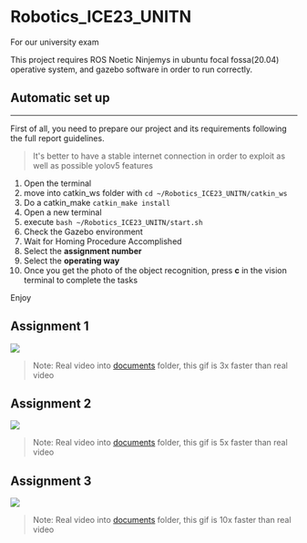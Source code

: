 # Robotics_ICE23_UNITN
For our university exam

This project requires ROS Noetic Ninjemys in ubuntu focal fossa(20.04) operative system, and gazebo software in order to run correctly.

## Automatic set up
----------------------------
First of all, you need to prepare our project and its requirements following the full report guidelines.

>It's better to have a stable internet connection in order to exploit as well as possible yolov5 features

1. Open the terminal
2. move into catkin_ws folder with `cd ~/Robotics_ICE23_UNITN/catkin_ws`
3. Do a catkin_make `catkin_make install`
4. Open a new terminal
5. execute `bash ~/Robotics_ICE23_UNITN/start.sh`
6. Check the Gazebo environment
7. Wait for Homing Procedure Accomplished
8. Select the **assignment number**
9. Select the **operating way**
10. Once you get the photo of the object recognition, press **c** in the vision terminal to complete the tasks

Enjoy

## Assignment 1
<img src="https://github.com/LordBions/Robotics_ICE23_UNITN/blob/main/documents/videos/assigment_1.gif">

>Note: Real video into [documents](https://github.com/LordBions/Robotics_ICE23_UNITN/tree/main/documents/) folder, this gif is 3x faster than real video

## Assignment 2
<img src="https://github.com/LordBions/Robotics_ICE23_UNITN/blob/main/Documents/videos/assignment_2.gif">

>Note: Real video into [documents](https://github.com/LordBions/Robotics_ICE23_UNITN/tree/main/documents/) folder, this gif is 5x faster than real video

## Assignment 3
<img src="https://github.com/LordBions/Robotics_ICE23_UNITN/blob/main/documents/videos/assignment_3.gif">

>Note: Real video into [documents](https://github.com/LordBions/Robotics_ICE23_UNITN/tree/main/documents/) folder, this gif is 10x faster than real video

